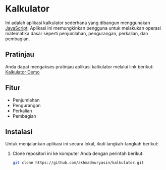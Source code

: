 # Kalkulator

Ini adalah aplikasi kalkulator sederhana yang dibangun menggunakan [JavaScript](https://www.javascript.com/). Aplikasi ini memungkinkan pengguna untuk melakukan operasi matematika dasar seperti penjumlahan, pengurangan, perkalian, dan pembagian.

## Pratinjau

Anda dapat mengakses pratinjau aplikasi kalkulator melalui link berikut: <a href="https://akhmadnuryasin.github.io/kalkulator/" >Kalkulator Demo</a>


## Fitur

- Penjumlahan
- Pengurangan
- Perkalian
- Pembagian

## Instalasi

Untuk menjalankan aplikasi ini secara lokal, ikuti langkah-langkah berikut:

1. Clone repositori ini ke komputer Anda dengan perintah berikut:
   ```bash
   git clone https://github.com/akhmadnuryasin/kalkulator.git
